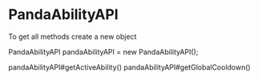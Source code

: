 # PandaAbilityAPI

To get all methods create a new object

PandaAbilityAPI pandaAbilityAPI = new PandaAbilityAPI();

pandaAbilityAPI#getActiveAbility()
pandaAbilityAPI#getGlobalCooldown()
